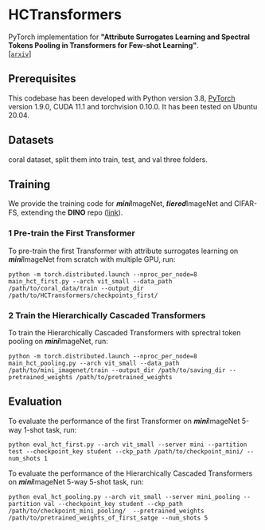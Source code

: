 # HCTransformers


PyTorch implementation for **"Attribute Surrogates Learning and Spectral Tokens Pooling in Transformers for Few-shot Learning"**.  
[[`arxiv`](https://arxiv.org/abs/2203.09064v1)]


## Prerequisites
This codebase has been developed with Python version 3.8, [PyTorch](https://pytorch.org/) version 1.9.0, CUDA 11.1 and torchvision 0.10.0. It has been tested on Ubuntu 20.04. 


## Datasets
coral dataset, split them into train, test, and val three folders. 


## Training
We provide the training code for 𝒎𝒊𝒏𝒊ImageNet, 𝒕𝒊𝒆𝒓𝒆𝒅ImageNet and CIFAR-FS, extending the **DINO** repo ([link](https://github.com/facebookresearch/dino)). 


### 1 Pre-train the First Transformer
To pre-train the first Transformer with attribute surrogates learning on 𝒎𝒊𝒏𝒊ImageNet from scratch with multiple GPU, run:
```
python -m torch.distributed.launch --nproc_per_node=8 main_hct_first.py --arch vit_small --data_path /path/to/coral_data/train --output_dir /path/to/HCTransformers/checkpoints_first/
```

### 2 Train the Hierarchically Cascaded Transformers
To train the Hierarchically Cascaded Transformers with sprectral token pooling on 𝒎𝒊𝒏𝒊ImageNet, run:
```
python -m torch.distributed.launch --nproc_per_node=8 main_hct_pooling.py --arch vit_small --data_path /path/to/mini_imagenet/train --output_dir /path/to/saving_dir --pretrained_weights /path/to/pretrained_weights
```

## Evaluation
To evaluate the performance of the first Transformer on 𝒎𝒊𝒏𝒊ImageNet 5-way 1-shot task, run:
```
python eval_hct_first.py --arch vit_small --server mini --partition test --checkpoint_key student --ckp_path /path/to/checkpoint_mini/ --num_shots 1
```

To evaluate the performance of the Hierarchically Cascaded Transformers on 𝒎𝒊𝒏𝒊ImageNet 5-way 5-shot task, run:
```
python eval_hct_pooling.py --arch vit_small --server mini_pooling --partition val --checkpoint_key student --ckp_path /path/to/checkpoint_mini_pooling/  --pretrained_weights /path/to/pretrained_weights_of_first_satge --num_shots 5
```


